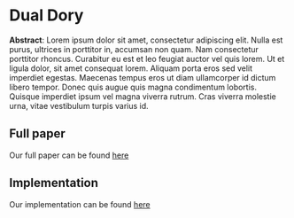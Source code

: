 Dual Dory 
================
**Abstract**: Lorem ipsum dolor sit amet, consectetur adipiscing elit. Nulla est purus, ultrices in porttitor
in, accumsan non quam. Nam consectetur porttitor rhoncus. Curabitur eu est et leo feugiat
auctor vel quis lorem. Ut et ligula dolor, sit amet consequat lorem. Aliquam porta eros sed
velit imperdiet egestas. Maecenas tempus eros ut diam ullamcorper id dictum libero
tempor. Donec quis augue quis magna condimentum lobortis. Quisque imperdiet ipsum vel
magna viverra rutrum. Cras viverra molestie urna, vitae vestibulum turpis varius id.

Full paper
------------
Our full paper can be found [here](https://raw.githubusercontent.com/DualDory/DualDory.github.io/main/DualDory-full.pdf)

Implementation
---------------
Our implementation can be found [here](https://github.com/yacovm/DualDory)


